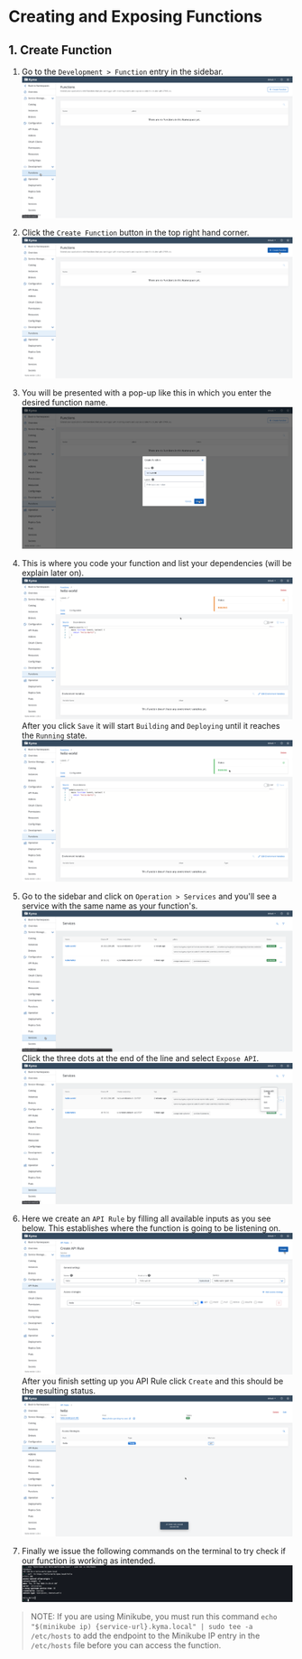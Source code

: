 # Creating and Exposing Functions

## 1. Create Function

1. Go to the `Development > Function` entry in the sidebar. ![function-1](images/functions/img01.png)

2. Click the `Create Function` button in the top right hand corner. ![function-2](images/functions/img02.png)

3. You will be presented with a pop-up like this in which you enter the desired function name. ![function-3](images/functions/img03.png)

4. This is where you code your function and list your dependencies (will be explain later on). ![function-4](images/functions/img04.png) After you click `Save` it will start `Building` and `Deploying` until it reaches the `Running` state. ![function-5](images/functions/img05.png)

5. Go to the sidebar and click on `Operation > Services` and you'll see a service with the same name as your function's. ![function-6](images/functions/img06.png) Click the three dots at the end of the line and select `Expose API`. ![function-7](images/functions/img07.png)

6. Here we create an `API Rule` by filling all available inputs as you see below. This establishes where the function is going to be listening on. ![function-8](images/functions/img08.png) After you finish setting up you API Rule click `Create` and this should be the resulting status. ![function-9](images/functions/img09.png)

7. Finally we issue the following commands on the terminal to try check if our function is working as intended. ![function-10](images/functions/img10.png)

> NOTE: If you are using Minikube, you must run this command `echo "$(minikube ip) {service-url}.kyma.local" | sudo tee -a /etc/hosts` to add the endpoint to the Minikube IP entry in the `/etc/hosts` file before you can access the function.
